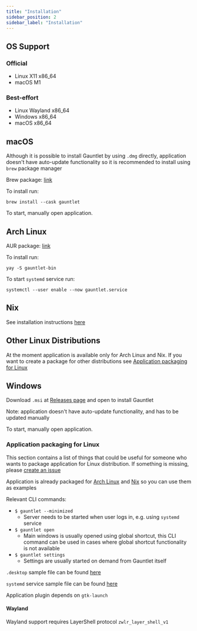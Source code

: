 ```yaml
---
title: "Installation"
sidebar_position: 2
sidebar_label: "Installation"
---
```


## OS Support

### Official
- Linux X11 x86_64
- macOS M1 

### Best-effort
- Linux Wayland x86_64
- Windows x86_64
- macOS x86_64

## macOS

Although it is possible to install Gauntlet by using `.dmg` directly, application doesn't have auto-update functionality so it is recommended to install using `brew` package manager

Brew package: [link](https://formulae.brew.sh/cask/gauntlet)

To install run:
```
brew install --cask gauntlet
```

To start, manually open application.

## Arch Linux

AUR package: [link](https://aur.archlinux.org/packages/gauntlet-bin)

To install run:
```
yay -S gauntlet-bin
```

To start `systemd` service run:
```
systemctl --user enable --now gauntlet.service
```

## Nix

See installation instructions [here](https://github.com/project-gauntlet/gauntlet/blob/main/nix/README.md)

## Other Linux Distributions

At the moment application is available only for Arch Linux and Nix. If you want to create a package for other distributions see [Application packaging for Linux](#application-packaging-for-linux)

## Windows

Download `.msi` at [Releases page](https://github.com/project-gauntlet/gauntlet/releases/latest) and open to install Gauntlet

Note: application doesn't have auto-update functionality, and has to be updated manually

To start, manually open application.

### Application packaging for Linux

This section contains a list of things that could be useful for someone who wants to package application for Linux distribution.
If something is missing, please [create an issue](https://github.com/project-gauntlet/gauntlet/issues)

Application is already packaged for [Arch Linux](#arch-linux) and [Nix](#nix) so you can use them as examples

Relevant CLI commands:

- `$ gauntlet --minimized`
    - Server needs to be started when user logs in, e.g. using `systemd` service
- `$ gauntlet open`
    - Main windows is usually opened using global shortcut, this CLI command can be used in cases where global shortcut functionality is not available
- `$ gauntlet settings`
    - Settings are usually started on demand from Gauntlet itself

`.desktop` sample file can be found [here](https://github.com/project-gauntlet/gauntlet/blob/main/assets/linux/gauntlet.desktop)

`systemd` service sample file can be found [here](https://github.com/project-gauntlet/gauntlet/blob/main/assets/linux/gauntlet.service)

Application plugin depends on `gtk-launch`

#### Wayland

Wayland support requires LayerShell protocol `zwlr_layer_shell_v1`
